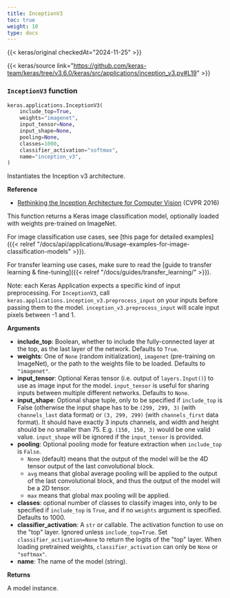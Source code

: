```yaml
---
title: InceptionV3
toc: true
weight: 10
type: docs
---
```


{{< keras/original checkedAt="2024-11-25" >}}

{{< keras/source link="https://github.com/keras-team/keras/tree/v3.6.0/keras/src/applications/inception_v3.py#L19" >}}

### `InceptionV3` function

```python
keras.applications.InceptionV3(
    include_top=True,
    weights="imagenet",
    input_tensor=None,
    input_shape=None,
    pooling=None,
    classes=1000,
    classifier_activation="softmax",
    name="inception_v3",
)
```

Instantiates the Inception v3 architecture.

**Reference**

- [Rethinking the Inception Architecture for Computer Vision](http://arxiv.org/abs/1512.00567) (CVPR 2016)

This function returns a Keras image classification model,
optionally loaded with weights pre-trained on ImageNet.

For image classification use cases, see
[this page for detailed examples]({{< relref "/docs/api/applications/#usage-examples-for-image-classification-models" >}}).

For transfer learning use cases, make sure to read the
[guide to transfer learning & fine-tuning]({{< relref "/docs/guides/transfer_learning/" >}}).

Note: each Keras Application expects a specific kind of input preprocessing.
For `InceptionV3`, call
`keras.applications.inception_v3.preprocess_input` on your inputs
before passing them to the model.
`inception_v3.preprocess_input` will scale input pixels between -1 and 1.

**Arguments**

- **include_top**: Boolean, whether to include the fully-connected
  layer at the top, as the last layer of the network.
  Defaults to `True`.
- **weights**: One of `None` (random initialization),
  `imagenet` (pre-training on ImageNet),
  or the path to the weights file to be loaded.
  Defaults to `"imagenet"`.
- **input_tensor**: Optional Keras tensor (i.e. output of `layers.Input()`)
  to use as image input for the model. `input_tensor` is useful for
  sharing inputs between multiple different networks.
  Defaults to `None`.
- **input_shape**: Optional shape tuple, only to be specified
  if `include_top` is False (otherwise the input shape
  has to be `(299, 299, 3)` (with `channels_last` data format)
  or `(3, 299, 299)` (with `channels_first` data format).
  It should have exactly 3 inputs channels,
  and width and height should be no smaller than 75.
  E.g. `(150, 150, 3)` would be one valid value.
  `input_shape` will be ignored if the `input_tensor` is provided.
- **pooling**: Optional pooling mode for feature extraction
  when `include_top` is `False`.
  - `None` (default) means that the output of the model will be
    the 4D tensor output of the last convolutional block.
  - `avg` means that global average pooling
    will be applied to the output of the
    last convolutional block, and thus
    the output of the model will be a 2D tensor.
  - `max` means that global max pooling will be applied.
- **classes**: optional number of classes to classify images
  into, only to be specified if `include_top` is `True`, and
  if no `weights` argument is specified. Defaults to 1000.
- **classifier_activation**: A `str` or callable. The activation function
  to use on the "top" layer. Ignored unless `include_top=True`.
  Set `classifier_activation=None` to return the logits of the "top"
  layer. When loading pretrained weights, `classifier_activation`
  can only be `None` or `"softmax"`.
- **name**: The name of the model (string).

**Returns**

A model instance.
